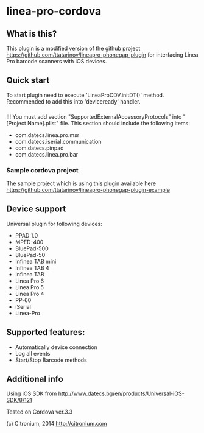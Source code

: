 linea-pro-cordova
========================
## What is this?
This plugin is a modified version of the github project https://github.com/ttatarinov/lineapro-phonegap-plugin for interfacing Linea Pro barcode scanners with iOS devices.


## Quick start
To start plugin need to execute 'LineaProCDV.initDT()' method. 
Recommended to add this into 'deviceready' handler.

###
!!! You must add section "SupportedExternalAccessoryProtocols" into "[Project Name].plist" file. 
This section should include the following items:

* com.datecs.linea.pro.msr
* com.datecs.iserial.communication
* com.datecs.pinpad
* com.datecs.linea.pro.bar

### Sample cordova project
The sample project which is using this plugin available here https://github.com/ttatarinov/lineapro-phonegap-plugin-example

## Device support
Universal plugin for following devices:

* PPAD 1.0
* MPED-400
* BluePad-500
* BluePad-50
* Infinea TAB mini
* Infinea TAB 4
* Infinea TAB
* Linea Pro 6
* Linea Pro 5
* Linea Pro 4
* PP-60
* iSerial
* Linea-Pro

## Supported features:

* Automatically device connection
* Log all events
* Start/Stop Barcode methods

## Additional info

Using iOS SDK from http://www.datecs.bg/en/products/Universal-iOS-SDK/8/121

Tested on Cordova ver.3.3

(c) Citronium, 2014
http://citronium.com
